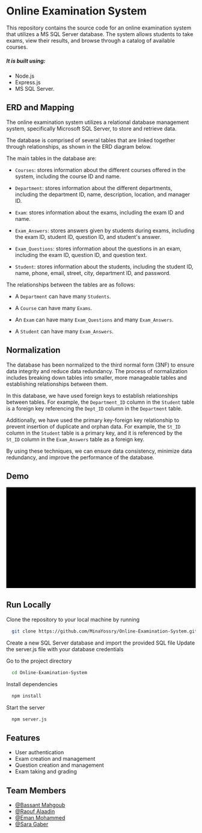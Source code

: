 # Online Examination System

This repository contains the source code for an online examination system that utilizes a MS SQL Server database. The system allows students to take exams, view their results, and browse through a catalog of available courses.

##### It is built using:

- Node.js
- Express.js
- MS SQL Server.

## ERD and Mapping

The online examination system utilizes a relational database management system, specifically Microsoft SQL Server, to store and retrieve data.

The database is comprised of several tables that are linked together through relationships, as shown in the ERD diagram below.

The main tables in the database are:

- `Courses`: stores information about the different courses offered in the system, including the course ID and name.

- `Department`: stores information about the different departments, including the department ID, name, description, location, and manager ID.

- `Exam`: stores information about the exams, including the exam ID and name.

- `Exam_Answers`: stores answers given by students during exams, including the exam ID, student ID, question ID, and student's answer.

- `Exam_Questions`: stores information about the questions in an exam, including the exam ID, question ID, and question text.

- `Student`: stores information about the students, including the student ID, name, phone, email, street, city, department ID, and password.

The relationships between the tables are as follows:

- A `Department` can have many `Students`.

- A `Course` can have many `Exams`.

- An `Exam` can have many `Exam_Questions` and many `Exam_Answers`.

- A `Student` can have many `Exam_Answers`.

## Normalization

The database has been normalized to the third normal form (3NF) to ensure data integrity and reduce data redundancy. The process of normalization includes breaking down tables into smaller, more manageable tables and establishing relationships between them.

In this database, we have used foreign keys to establish relationships between tables. For example, the `Department_ID` column in the `Student` table is a foreign key referencing the `Dept_ID` column in the `Department` table.

Additionally, we have used the primary key-foreign key relationship to prevent insertion of duplicate and orphan data. For example, the `St_ID` column in the `Student` table is a primary key, and it is referenced by the `St_ID` column in the `Exam_Answers` table as a foreign key.

By using these techniques, we can ensure data consistency, minimize data redundancy, and improve the performance of the database.

## Demo

![](https://github.com/MinaYossry/Online-Examination-System/blob/master/Application%20Demo.gif)

## Run Locally

Clone the repository to your local machine by running

```bash
  git clone https://github.com/MinaYossry/Online-Examination-System.git
```

Create a new SQL Server database and import the provided SQL file
Update the server.js file with your database credentials

Go to the project directory

```bash
  cd Online-Examination-System
```

Install dependencies

```bash
  npm install
```

Start the server

```bash
  npm server.js
```

## Features

- User authentication
- Exam creation and management
- Question creation and management
- Exam taking and grading

## Team Members

- [@Bassant Mahgoub](https://github.com/Bassant557)
- [@Raouf Alaadin](https://github.com/RaoufAlaadin)
- [@Eman Mohammed](https://github.com/eman120)
- [@Sara Gaber](https://github.com/SaraGaber19)
